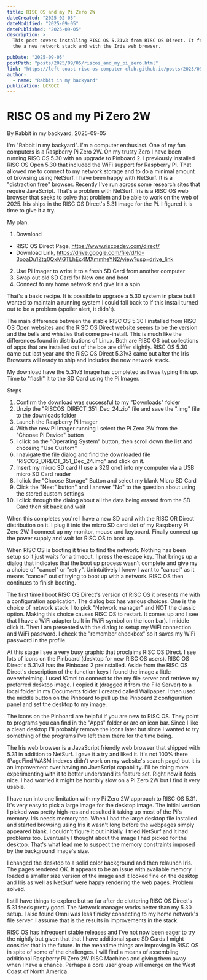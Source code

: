 ```yaml
---
title: RISC OS and my Pi Zero 2W
dateCreated: "2025-02-05"
dateModified: "2025-09-05"
datePublished: "2025-09-05"
description: >
  This post covers installing RISC OS 5.31v3 from RISC OS Direct. It features RISC OS with
  the a new network stack and with the Iris web browser.

pubDate: "2025-09-05"
postPath: "posts/2025/09/05/riscos_and_my_pi_zero.html"
link: "https://left-coast-risc-os-computer-club.github.io/posts/2025/09/05/riscos_and_my_pi_zero.html"
author:
  - name: "Rabbit in my backyard"
publication: LCROCC
---
```


# RISC OS and my Pi Zero 2W

By Rabbit in my backyard, 2025-09-05

I'm "Rabbit in my backyard". I'm a computer enthusiast. One of my fun computers is a Raspberry Pi Zero 2W.  On my trusty Zero I have been running RISC OS 5.30 with an upgrade to Pinboard 2. I previously installed RISC OS Open 5.30 that included the WiFi support for Raspberry Pi. That allowed me to connect to my network storage and to do a minimal amount of browsing using NetSurf. I have been happy with NetSurf. It is a "distraction free" browser. Recently I've run across some research sites that require JavaScript. That's a problem with NetSurf. Iris is a RISC OS web browser that seeks to solve that problem and be able to work on the web of 2025. Iris ships in the RISC OS Direct's 5.31 image for the Pi. I figured it is time to give it a try.

My plan.

1. Download
  - RISC OS Direct Page, <https://www.riscosdev.com/direct/>
  - Download Link, <https://drive.google.com/file/d/1d-3ooaDu1Ztq0QxMGTLhEc4MXmmheYN2/view?usp=drive_link>
2. Use Pi Imager to write it to a fresh SD Card from another computer
3. Swap out old SD Card for New one and boot
4. Connect to my home network and give Iris a spin

That's a basic recipe. It is possible to upgrade a 5.30 system in place but I wanted to maintain a running system I could fall back to if this install turned out to be a problem (spoiler alert, it didn't). 

The main difference between the stable RISC OS 5.30 I installed from RISC OS Open websites and the RISC OS Direct website seems to be the version and the bells and whistles that come pre-install. This is much like the differences found in distributions of Linux. Both are RISC OS but collections of apps that are installed out of the box are differ slightly. RISC OS 5.30 came out last year and the RISC OS Direct 5.31v3 came out after the Iris Browsers will ready to ship and includes the new network stack.

My download have the 5.31v3 Image has completed as I was typing this up. Time to "flash" it to the SD Card using the Pi Imager.

Steps

1. Confirm the download was successful to my "Downloads" folder
2. Unzip the "RISCOS_DIRECT_351_Dec_24.zip" file and save the ".img" file to the downloads folder 
3. Launch the Raspberry Pi Imager
4. With the new Pi Imager running I select the Pi Zero 2W from the "Choose Pi Device" button
5. I click on the "Operating System" button, then scroll down the list and choosing "Use Custom"
6. I navigate the file dialog and find the downloaded file "RISCOS_DIRECT_351_Dec_24.img" and click on it.
7. Insert my micro SD card (I use a 32G one) into my computer via a USB micro SD Card reader
8. I click the "Choose Storage" Button and select my blank Micro SD Card
9. Click the "Next" button" and I answer "No" to the question about using the stored custom settings
10. I click through the dialog about all the data being erased from the SD Card then sit back and wait

When this completes you're I have a new SD card with the RISC OR Direct distribution on it. I plug it into the micro SD card slot of my Raspberry Pi Zero 2W. I connect up my monitor, mouse and keyboard. Finally connect up the power supply and wait for RISC OS to boot up.

When RISC OS is booting it tries to find the network. Nothing has been setup so it just waits for a timeout. I press the escape key. That brings up a dialog that indicates that the boot up process wasn't complete and give my a choice of "cancel" or "retry". Unintuitively I know I want to "cancel" as it means "cancel" out of trying to boot up with a network. RISC OS then continues to finish booting.

The first time I boot RISC OS Direct's version of RISC OS it presents me with a configuration application. The dialog box has various choices. One is the choice of network stack. I to pick "Network manager" and NOT the classic option. Making this choice causes RISC OS to restart. It comes up and I see that I have a WiFi adapter built in (WiFi symbol on the icon bar). I middle click it. Then I am presented with the dialog to setup my WiFi connection and WiFi password. I check the "remember checkbox" so it saves my WiFi password in the profile. 

At this stage I see a very busy graphic that proclaims RISC OS Direct. I see lots of icons on the Pinboard (desktop for new RISC OS users). RISC OS Direct's 5.31v3 has the Pinboard 2 preinstalled. Aside from the RISC OS Direct's description of the function keys I found the image a little overwhelming. I used !Omni to connect to the my file server and retrieve my preferred desktop image. I copied it (dragged it from the File Server) to a local folder in my Documents folder I created called Wallpaper. I then used the middle button on the Pinboard to pull up the Pinboard 2 configuration panel and set the desktop to my image. 

The icons on the Pinboard are helpful if you are new to RISC OS. They point to programs you can find in the "Apps" folder or are on icon bar. Since I like a clean desktop I'll probably remove the icons later but since I wanted to try something of the programs I've left them there for the time being.

The Iris web browser is a JavaScript friendly web browser that shipped with 5.31 in addition to NetSurf.  I gave it a try and liked it. It's not 100% there (PageFind WASM indexes didn't work on my website's search page) but it is an improvement over having no JavaScript capability. I'll be doing more experimenting with it to better understand its feature set. Right now it feels nice. I had worried it might be horribly slow on a Pi Zero 2W but I find it very usable.

I have run into one limitation with my Pi Zero 2W approach to RISC OS 5.31. It's very easy to pick a large image for the desktop image. The initial version I picked was pretty high-res and resulted it taking up most of the Pi's memory. Iris needs memory too. When I had the large desktop file installed and started browsing using Iris it wasn't long before the webpages simply appeared blank. I couldn't figure it out initially. I tried NetSurf and it had problems too. Eventually I thought about the image I had picked for the desktop. That's what lead me to suspect the memory constraints imposed by the background image's size.

I changed the desktop to a solid color background and then relaunch Iris. The pages rendered OK. It appears to be an issue with available memory. I loaded a smaller size version of the image and it looked fine on the desktop and Iris as well as NetSurf were happy rendering the web pages. Problem solved.

I still have things to explore but so far after de cluttering RISC OS Direct's 5.31 feeds pretty good. The Network manager works better than my 5.30 setup. I also found Omni was less finicky connecting to my home network's file server. I assume that is the results in improvements in the stack.

RISC OS has infrequent stable releases and I've not now been eager to try the nightly but given that that I have additional spare SD Cards I might consider that in the future. In the meantime things are improving in RISC OS in spite of some of the challenges. I will find a means of assembling additional Raspberry Pi Zero 2W RISC Machines and giving them away when I have a chance. Perhaps a core user group will emerge on the West Coast of North America.


